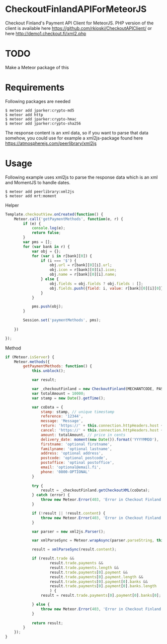 # CheckoutFinlandAPIForMeteorJS
Checkout Finland's Payment API Client for MeteorJS. PHP version of the client is available here https://github.com/rkioski/CheckoutAPIClient/ or here http://demo1.checkout.fi/xml2.php

# TODO
Make a Meteor package of this

# Requirements

Following packages are needed 
```
$ meteor add jparker:crypto-md5
$ meteor add http
$ meteor add jparker:crypto-hmac
$ meteor add jparker:crypto-sha256
```

The response content is an xml data, so if you want to parse that data somehow, you could use for example a xml2js-package found here https://atmospherejs.com/peerlibrary/xml2js

# Usage

Following example uses xml2js to parse the response data which is an xml and MomentJS to handle dates.

```
$ meteor add peerlibrary:xml2js
$ meteor add mrt:moment
```

Helper
```js
Template.checkoutView.onCreated(function() {
    Meteor.call('getPaymentMethods', function(e, r) {
        if (e) {
            console.log(e);
            return false;
        }
        var pms = [];
        for (var bank in r) {
            var obj = {};
            for (var i in r[bank][0]) {
                if (i === '$') {
                    obj.url = r[bank][0][i].url;
                    obj.icon = r[bank][0][i].icon;
                    obj.name = r[bank][0][i].name;
                } else {
                    obj.fields = obj.fields ? obj.fields : [];
                    obj.fields.push({field: i, value: r[bank][0][i][0]});
                }
            }

            pms.push(obj);
        }

        Session.set('paymentMethods', pms);
    
    })

});
```

Method
```js
if (Meteor.isServer) {
    Meteor.methods({
        getPaymentMethods: function() {
            this.unblock();

            var result;

            var _checkoutFinland = new CheckoutFinland(MECHANTCODE, PASSWORD);
            var totalAmount = 10000;
            var stamp = new Date().getTime();

            var coData = {
                stamp: stamp, // unique timestamp
                reference: '12344',
                message: 'Message',
                return: 'https://' + this.connection.httpHeaders.host + '/checkout/return',
                cancel: 'https://' + this.connection.httpHeaders.host + '/checkout/cancel',
                amount: totalAmount, // price in cents
                delivery_date: moment(new Date()).format('YYYYMMDD'),
                firstname: 'optional firstname',
                familyname: 'optional lastname',
                address: 'optional address',
                postcode: 'optional postcode',
                postoffice: 'optinal postoffice',
                email: 'optional@email.fi',
                phone: '0800-OPTIONAL'
            }
            
            try {
                result = _checkoutFinland.getCheckoutXML(coData);
            } catch (error) {
                throw new Meteor.Error(403, 'Error in Checkout Finland API: ' + error);
            }

            if (!result || !result.content) {
                throw new Meteor.Error(403, 'Error in Checkout Finland API: ' + result);
            }

            var parser = new xml2js.Parser();

            var xmlParseSync = Meteor.wrapAsync(parser.parseString, this);

            result = xmlParseSync(result.content);

            if (result.trade &&
                    result.trade.payments &&
                    result.trade.payments.length &&
                    result.trade.payments[0].payment &&
                    result.trade.payments[0].payment.length &&
                    result.trade.payments[0].payment[0].banks &&
                    result.trade.payments[0].payment[0].banks.length
                    ) {
                result = result.trade.payments[0].payment[0].banks[0];

            } else {
                throw new Meteor.Error(403, 'Error in Checkout Finland API: No payment methods found');
            }
            
            return result;
        }
    });
}
```

